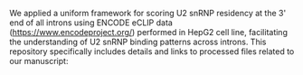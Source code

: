 We applied a uniform framework for scoring U2 snRNP residency at the 3' end of all introns using ENCODE eCLIP data (https://www.encodeproject.org/) performed in HepG2 cell line, facilitating the understanding of U2 snRNP binding patterns across introns. This repository specifically includes details and links to processed files related to our manuscript:

